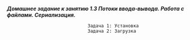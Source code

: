 
***Домашнее задание к занятию 1.3 Потоки ввода-вывода. Работа с файлами. Сериализация.***

                                  Задача 1: Установка
                                  Задача 2: Загрузка